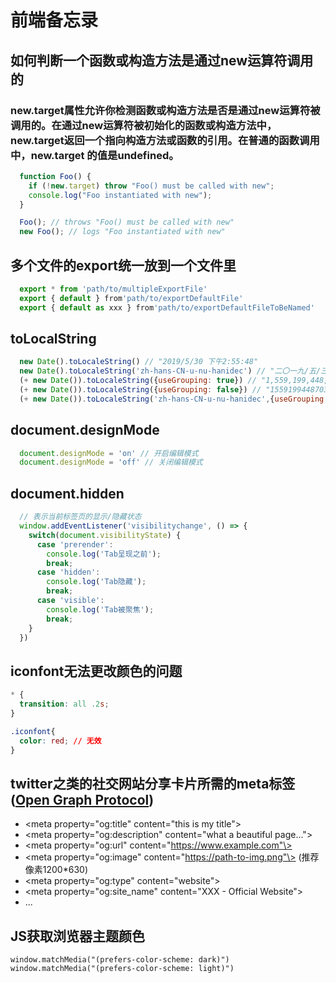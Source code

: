 # 前端备忘录

## 如何判断一个函数或构造方法是通过new运算符调用的

### new.target属性允许你检测函数或构造方法是否是通过new运算符被调用的。在通过new运算符被初始化的函数或构造方法中，new.target返回一个指向构造方法或函数的引用。在普通的函数调用中，new.target 的值是undefined。

``` javascript
  function Foo() {
    if (!new.target) throw "Foo() must be called with new";
    console.log("Foo instantiated with new");
  }

  Foo(); // throws "Foo() must be called with new"
  new Foo(); // logs "Foo instantiated with new"
```

## 多个文件的export统一放到一个文件里
``` javascript
  export * from 'path/to/multipleExportFile'
  export { default } from'path/to/exportDefaultFile' 
  export { default as xxx } from'path/to/exportDefaultFileToBeNamed' 
```

## toLocalString
``` javascript
  new Date().toLocaleString() // "2019/5/30 下午2:55:48"
  new Date().toLocaleString('zh-hans-CN-u-nu-hanidec') // "二〇一九/五/三〇 下午三:〇一:〇一"
  (+ new Date()).toLocaleString({useGrouping: true}) // "1,559,199,448,703"
  (+ new Date()).toLocaleString({useGrouping: false}) // "1559199448703"
  (+ new Date()).toLocaleString('zh-hans-CN-u-nu-hanidec',{useGrouping: false}) // "一五五九一九九六〇五一八三"
```

## document.designMode
``` javascript
  document.designMode = 'on' // 开启编辑模式
  document.designMode = 'off' // 关闭编辑模式
```

## document.hidden
``` javascript
  // 表示当前标签页的显示/隐藏状态
  window.addEventListener('visibilitychange', () => {
    switch(document.visibilityState) {
      case 'prerender':
        console.log('Tab呈现之前');
        break;
      case 'hidden':
        console.log('Tab隐藏');
        break;
      case 'visible':
        console.log('Tab被聚焦');
        break;
    }
  })
```

## iconfont无法更改颜色的问题
``` css
* {
  transition: all .2s;
}

.iconfont{
  color: red; // 无效
}
```
## twitter之类的社交网站分享卡片所需的meta标签  ([Open Graph Protocol](https://www.ogp.me/))
- \<meta property="og:title" content="this is my title"\>
- \<meta property="og:description" content="what a beautiful page..."\>
- \<meta property="og:url" content="https://www.example.com"\>
- \<meta property="og:image" content="https://path-to-img.png"\> (推荐像素1200*630)
- \<meta property="og:type" content="website"\>
- \<meta property="og:site_name" content="XXX - Official Website"\>
- ...

## JS获取浏览器主题颜色
```
window.matchMedia("(prefers-color-scheme: dark)")
window.matchMedia("(prefers-color-scheme: light)")

```
